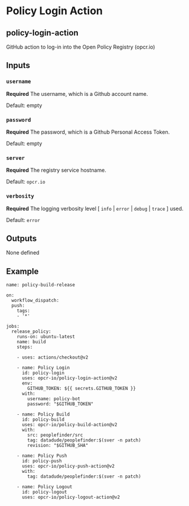 # Policy Login Action

## policy-login-action

GitHub action to log-in into the Open Policy Registry (opcr.io)


## Inputs

### `username`

**Required** The username, which is a Github account name.

Default: empty

### `password`

**Required** The password, which is a Github Personal Access Token.

Default: empty

### `server`

**Required** The registry service hostname.

Default: `opcr.io`

### `verbosity`

**Required** The logging verbosity level [ `info` | `error` | `debug` | `trace` ] used.

Default: `error`


## Outputs

None defined


## Example

```
name: policy-build-release

on:
  workflow_dispatch:
  push:
    tags:
    - '*'

jobs:
  release_policy:
    runs-on: ubuntu-latest
    name: build
    steps:

    - uses: actions/checkout@v2

    - name: Policy Login
      id: policy-login
      uses: opcr-io/policy-login-action@v2
      env:
        GITHUB_TOKEN: ${{ secrets.GITHUB_TOKEN }}
      with:
        username: policy-bot
        password: "$GITHUB_TOKEN"

    - name: Policy Build
      id: policy-build
      uses: opcr-io/policy-build-action@v2
      with:
        src: peoplefinder/src
        tag: datadude/peoplefinder:$(sver -n patch)
        revision: "$GITHUB_SHA"

    - name: Policy Push
      id: policy-push
      uses: opcr-io/policy-push-action@v2
      with:
        tag: datadude/peoplefinder:$(sver -n patch)

    - name: Policy Logout
      id: policy-logout
      uses: opcr-io/policy-logout-action@v2

```
